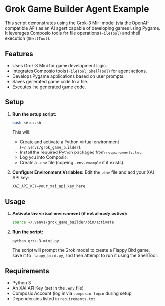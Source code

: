 # Grok Game Builder Agent Example

This script demonstrates using the Grok-3 Mini model (via the OpenAI-compatible API) as an AI agent capable of developing games using Pygame. It leverages Composio tools for file operations (`FileTool`) and shell execution (`ShellTool`).

## Features

- Uses Grok-3 Mini for game development logic.
- Integrates Composio tools (`FileTool`, `ShellTool`) for agent actions.
- Develops Pygame applications based on user prompts.
- Saves generated game code to a file.
- Executes the generated game code.

## Setup

1.  **Run the setup script:**
    ```bash
    bash setup.sh
    ```
    This will:
    *   Create and activate a Python virtual environment (`~/.venvs/grok_game_builder`).
    *   Install the required Python packages from `requirements.txt`.
    *   Log you into Composio.
    *   Create a `.env` file (copying `.env.example` if it exists).

2.  **Configure Environment Variables:**
    Edit the `.env` file and add your XAI API key:
    ```dotenv
    XAI_API_KEY=your_xai_api_key_here
    ```

## Usage

1.  **Activate the virtual environment (if not already active):**
    ```bash
    source ~/.venvs/grok_game_builder/bin/activate
    ```

2.  **Run the script:**
    ```bash
    python grok-3-mini.py
    ```
    The script will prompt the Grok model to create a Flappy Bird game, save it to `flappy_bird.py`, and then attempt to run it using the ShellTool.

## Requirements

- Python 3
- An XAI API Key (set in the `.env` file)
- Composio Account (log in via `composio login` during setup)
- Dependencies listed in `requirements.txt`. 